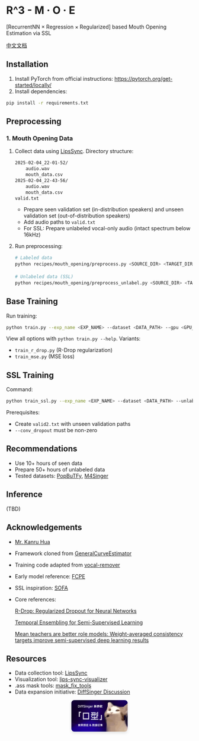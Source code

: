 # R^3 - M · O · E

[RecurrentNN × Regression × Regularized] based Mouth Opening Estimation via SSL

[中文文档](https://github.com/KakaruHayate/R3MOE/blob/main/README_CN.md)

## Installation

1. Install PyTorch from official instructions: https://pytorch.org/get-started/locally/
2. Install dependencies:
```bash
pip install -r requirements.txt
```

## Preprocessing

### 1. Mouth Opening Data

1. Collect data using [LipsSync](https://github.com/KCKT0112/LipsSync). Directory structure:
    ```text
    2025-02-04_22-01-52/
        audio.wav
        mouth_data.csv
    2025-02-04_22-43-56/
        audio.wav
        mouth_data.csv
    valid.txt
    ```
    - Prepare seen validation set (in-distribution speakers) and unseen validation set (out-of-distribution speakers)
    - Add audio paths to `valid.txt`
    - For SSL: Prepare unlabeled vocal-only audio (intact spectrum below 16kHz)

2. Run preprocessing:
    ```bash
    # Labeled data
    python recipes/mouth_opening/preprocess.py <SOURCE_DIR> <TARGET_DIR>
    
    # Unlabeled data (SSL)
    python recipes/mouth_opening/preprocess_unlabel.py <SOURCE_DIR> <TARGET_DIR>
    ```

## Base Training

Run training:
```bash
python train.py --exp_name <EXP_NAME> --dataset <DATA_PATH> --gpu <GPU_ID>
```
View all options with `python train.py --help`. Variants:
- `train_r_drop.py` (R-Drop regularization)
- `train_mse.py` (MSE loss)

## SSL Training

Command:
```bash
python train_ssl.py --exp_name <EXP_NAME> --dataset <DATA_PATH> --unlabel_dataset <UNLABEL_PATH> --gpu <GPU_ID>
```
Prerequisites:
- Create `valid2.txt` with unseen validation paths
- `--conv_dropout` must be non-zero

## Recommendations

- Use 10+ hours of seen data
- Prepare 50+ hours of unlabeled data
- Tested datasets: [PopBuTFy](https://drive.google.com/file/d/1IKFp7y1WeYGrwXgJ0HC3rdPj54WoqIsU/view), [M4Singer](https://github.com/M4Singer/M4Singer)

## Inference

(TBD)

## Acknowledgements

- [Mr. Kanru Hua](https://github.com/Sleepwalking)
- Framework cloned from [GeneralCurveEstimator](https://github.com/yqzhishen/GeneralCurveEstimator)
- Training code adapted from [vocal-remover](https://github.com/tsurumeso/vocal-remover)
- Early model reference: [FCPE](https://github.com/CNChTu/FCPE)
- SSL inspiration: [SOFA](https://github.com/qiuqiao/SOFA)
- Core references:
    
  [R-Drop: Regularized Dropout for Neural Networks](https://arxiv.org/abs/2106.14448)
  
  [Temporal Ensembling for Semi-Supervised Learning](https://arxiv.org/abs/1610.02242)
  
  [Mean teachers are better role models: Weight-averaged consistency targets improve semi-supervised deep learning results](https://arxiv.org/abs/1703.01780)

## Resources

- Data collection tool: [LipsSync](https://github.com/KCKT0112/LipsSync)
- Visualization tool: [lips-sync-visualizer](https://github.com/yqzhishen/lips-sync-visualizer)
- .ass mask tools: [mask_fix_tools](https://github.com/KakaruHayate/mask_fix_tools)
- Data expansion initiative: [DiffSinger Discussion](https://github.com/openvpi/DiffSinger/discussions/235)

<div align="center">
  <img src="img/ezgif-4961618104e90c.gif" 
       style="max-width: 30%; height: auto; border-radius: 8px; box-shadow: 0 4px 8px rgba(0,0,0,0.1);">
</div>